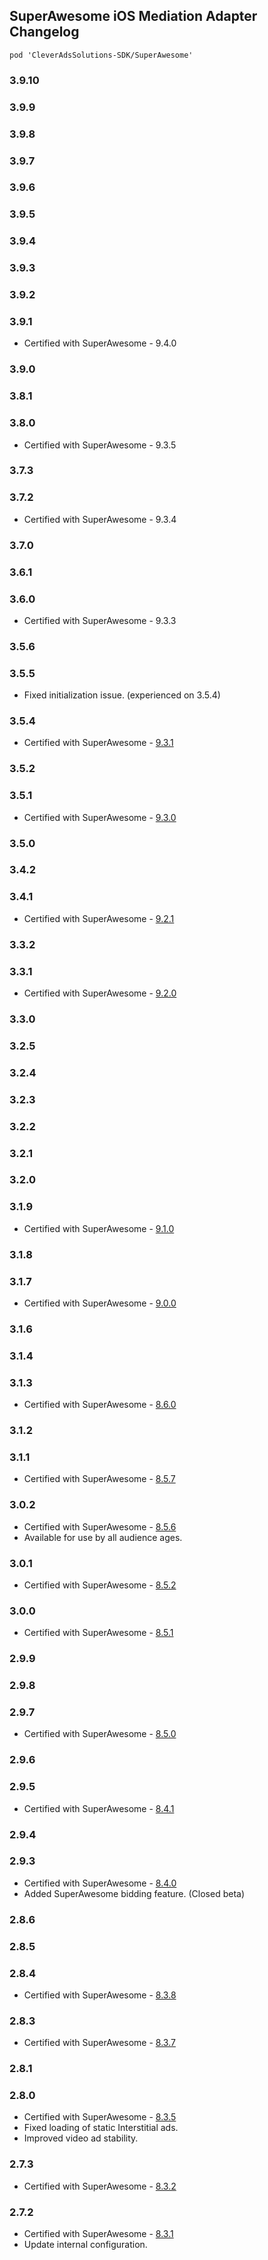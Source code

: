 ## SuperAwesome iOS Mediation Adapter Changelog
`pod 'CleverAdsSolutions-SDK/SuperAwesome'`

### 3.9.10

### 3.9.9

### 3.9.8

### 3.9.7

### 3.9.6

### 3.9.5

### 3.9.4

### 3.9.3

### 3.9.2

### 3.9.1
- Certified with SuperAwesome - 9.4.0

### 3.9.0

### 3.8.1

### 3.8.0
- Certified with SuperAwesome - 9.3.5

### 3.7.3

### 3.7.2
- Certified with SuperAwesome - 9.3.4

### 3.7.0

### 3.6.1

### 3.6.0
- Certified with SuperAwesome - 9.3.3

### 3.5.6

### 3.5.5
- Fixed initialization issue. (experienced on 3.5.4)

### 3.5.4
- Certified with SuperAwesome - [9.3.1](https://dev.superawesome.com/docs/awesomeads/sdks/publisher/docs/ios/releases)

### 3.5.2

### 3.5.1
- Certified with SuperAwesome - [9.3.0](https://dev.superawesome.com/docs/awesomeads/sdks/publisher/docs/ios/releases)

### 3.5.0

### 3.4.2

### 3.4.1
- Certified with SuperAwesome - [9.2.1](https://dev.superawesome.com/docs/awesomeads/sdks/publisher/docs/ios/releases)

### 3.3.2

### 3.3.1
- Certified with SuperAwesome - [9.2.0](https://dev.superawesome.com/docs/awesomeads/sdks/publisher/docs/ios/releases)

### 3.3.0

### 3.2.5

### 3.2.4

### 3.2.3

### 3.2.2

### 3.2.1

### 3.2.0

### 3.1.9
- Certified with SuperAwesome - [9.1.0](https://dev.superawesome.com/docs/awesomeads/sdks/publisher/docs/ios/releases)

### 3.1.8

### 3.1.7
- Certified with SuperAwesome - [9.0.0](https://dev.superawesome.com/docs/awesomeads/sdks/publisher/docs/ios/releases)

### 3.1.6

### 3.1.4

### 3.1.3
- Certified with SuperAwesome - [8.6.0](https://github.com/SuperAwesomeLTD/sa-mobile-sdk-ios)

### 3.1.2

### 3.1.1
- Certified with SuperAwesome - [8.5.7](https://github.com/SuperAwesomeLTD/sa-mobile-sdk-ios)

### 3.0.2
- Certified with SuperAwesome - [8.5.6](https://github.com/SuperAwesomeLTD/sa-mobile-sdk-ios)
- Available for use by all audience ages.

### 3.0.1
- Certified with SuperAwesome - [8.5.2](https://github.com/SuperAwesomeLTD/sa-mobile-sdk-ios)

### 3.0.0
- Certified with SuperAwesome - [8.5.1](https://github.com/SuperAwesomeLTD/sa-mobile-sdk-ios)

### 2.9.9

### 2.9.8

### 2.9.7
- Certified with SuperAwesome - [8.5.0](https://github.com/SuperAwesomeLTD/sa-mobile-sdk-ios)

### 2.9.6

### 2.9.5
- Certified with SuperAwesome - [8.4.1](https://github.com/SuperAwesomeLTD/sa-mobile-sdk-ios)

### 2.9.4

### 2.9.3
- Certified with SuperAwesome - [8.4.0](https://github.com/SuperAwesomeLTD/sa-mobile-sdk-ios)
- Added SuperAwesome bidding feature. (Closed beta)

### 2.8.6

### 2.8.5

### 2.8.4
- Certified with SuperAwesome - [8.3.8](https://github.com/SuperAwesomeLTD/sa-mobile-sdk-ios/blob/master/CHANGELOG.md)

### 2.8.3
- Certified with SuperAwesome - [8.3.7](https://github.com/SuperAwesomeLTD/sa-mobile-sdk-ios/blob/master/CHANGELOG.md)

### 2.8.1

### 2.8.0
- Certified with SuperAwesome - [8.3.5](https://github.com/SuperAwesomeLTD/sa-mobile-sdk-ios/blob/master/CHANGELOG.md)
- Fixed loading of static Interstitial ads.
- Improved video ad stability.

### 2.7.3
- Certified with SuperAwesome - [8.3.2](https://github.com/SuperAwesomeLTD/sa-mobile-sdk-ios/blob/master/CHANGELOG.md)

### 2.7.2
- Certified with SuperAwesome - [8.3.1](https://github.com/SuperAwesomeLTD/sa-mobile-sdk-ios/blob/master/CHANGELOG.md)
- Update internal configuration.